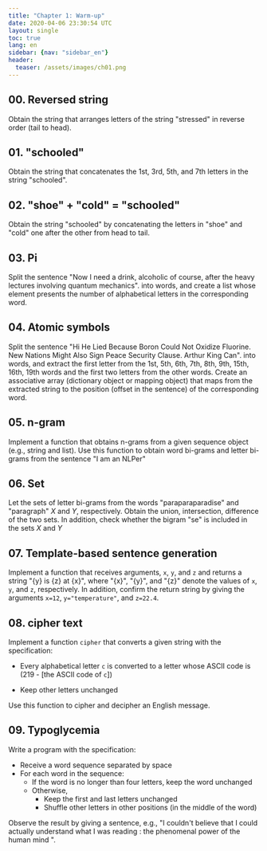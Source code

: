 ```yaml
---
title: "Chapter 1: Warm-up"
date: 2020-04-06 23:30:54 UTC
layout: single
toc: true
lang: en
sidebar: {nav: "sidebar_en"}
header:
  teaser: /assets/images/ch01.png
---
```


## 00. Reversed string
Obtain the string that arranges letters of the string "stressed" in reverse order (tail to head).

## 01. "schooled"
Obtain the string that concatenates the 1st, 3rd, 5th, and 7th letters in the string "schooled".

## 02. "shoe" + "cold" = "schooled"
Obtain the string "schooled" by concatenating the letters in "shoe" and "cold" one after the other from head to tail.

## 03. Pi
Split the sentence "Now I need a drink, alcoholic of course, after the heavy lectures involving quantum mechanics". into words, and create a list whose element presents the number of alphabetical letters in the corresponding word.

## 04. Atomic symbols
Split the sentence "Hi He Lied Because Boron Could Not Oxidize Fluorine. New Nations Might Also Sign Peace Security Clause. Arthur King Can". into words, and extract the first letter from the 1st, 5th, 6th, 7th, 8th, 9th, 15th, 16th, 19th words and the first two letters from the other words. Create an associative array (dictionary object or mapping object) that maps from the extracted string to the position (offset in the sentence) of the corresponding word.

## 05. n-gram
Implement a function that obtains n-grams from a given sequence object (e.g., string and list). Use this function to obtain word bi-grams and letter bi-grams from the sentence "I am an NLPer"

## 06. Set
Let the sets of letter bi-grams from the words "paraparaparadise" and "paragraph" $X$ and $Y$, respectively.
Obtain the union, intersection, difference of the two sets.
In addition, check whether the bigram "se" is included in the sets $X$ and $Y$

## 07. Template-based sentence generation
Implement a function that receives arguments, `x`, `y`, and `z` and returns a string "{y} is {z} at {x}", where "{x}", "{y}", and "{z}" denote the values of `x`, `y`, and `z`, respectively. In addition, confirm the return string by giving the arguments `x=12`, `y="temperature"`, and `z=22.4`.

## 08. cipher text
Implement a function `cipher` that converts a given string with the specification:

* Every alphabetical letter `c` is converted to a letter whose ASCII code is (219 - [the ASCII code of `c`])
+ Keep other letters unchanged

Use this function to cipher and decipher an English message.

## 09. Typoglycemia
Write a program with the specification:

+ Receive a word sequence separated by space
+ For each word in the sequence:
    + If the word is no longer than four letters, keep the word unchanged
    + Otherwise,
        + Keep the first and last letters unchanged
        + Shuffle other letters in other positions (in the middle of the word)

Observe the result by giving a sentence, e.g., "I couldn't believe that I could actually understand what I was reading : the phenomenal power of the human mind ".
